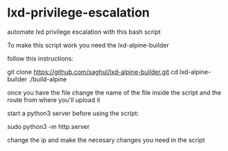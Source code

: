 # lxd-privilege-escalation
automate lxd privilege escalation with this bash script

To make this script work you need the lxd-alpine-builder

follow this instructions: 

git clone  https://github.com/saghul/lxd-alpine-builder.git
cd lxd-alpine-builder
./build-alpine

once you have the file change the name of the file inside the script and the route from where you'll upload it

start a python3 server before using the script:

sudo python3 -m http.server 

change the ip and make the necesary changes you need in the script


